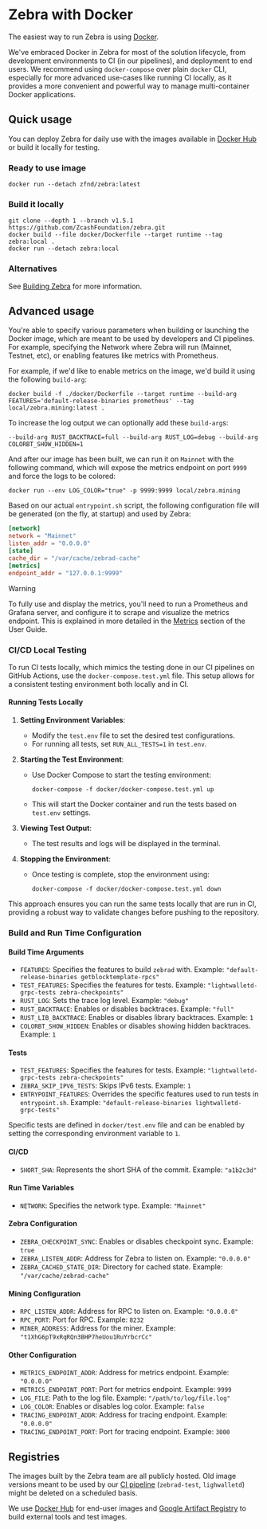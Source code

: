 # Zebra with Docker

The easiest way to run Zebra is using [Docker](https://docs.docker.com/get-docker/).

We've embraced Docker in Zebra for most of the solution lifecycle, from development environments to CI (in our pipelines), and deployment to end users. We recommend using `docker-compose` over plain `docker` CLI, especially for more advanced use-cases like running CI locally, as it provides a more convenient and powerful way to manage multi-container Docker applications.

## Quick usage

You can deploy Zebra for daily use with the images available in [Docker Hub](https://hub.docker.com/r/zfnd/zebra) or build it locally for testing.

### Ready to use image

```shell
docker run --detach zfnd/zebra:latest
```

### Build it locally

```shell
git clone --depth 1 --branch v1.5.1 https://github.com/ZcashFoundation/zebra.git
docker build --file docker/Dockerfile --target runtime --tag zebra:local .
docker run --detach zebra:local
```

### Alternatives

See [Building Zebra](https://github.com/ZcashFoundation/zebra#building-zebra) for more information.

## Advanced usage

You're able to specify various parameters when building or launching the Docker image, which are meant to be used by developers and CI pipelines. For example, specifying the Network where Zebra will run (Mainnet, Testnet, etc), or enabling features like metrics with Prometheus.

For example, if we'd like to enable metrics on the image, we'd build it using the following `build-arg`:

```shell
docker build -f ./docker/Dockerfile --target runtime --build-arg FEATURES='default-release-binaries prometheus' --tag local/zebra.mining:latest .
```

To increase the log output we can optionally add these `build-arg`s:

```shell
--build-arg RUST_BACKTRACE=full --build-arg RUST_LOG=debug --build-arg COLORBT_SHOW_HIDDEN=1
```

And after our image has been built, we can run it on `Mainnet` with the following command, which will expose the metrics endpoint on port `9999` and force the logs to be colored:

```shell
docker run --env LOG_COLOR="true" -p 9999:9999 local/zebra.mining
```

Based on our actual `entrypoint.sh` script, the following configuration file will be generated (on the fly, at startup) and used by Zebra:

```toml
[network]
network = "Mainnet"
listen_addr = "0.0.0.0"
[state]
cache_dir = "/var/cache/zebrad-cache"
[metrics]
endpoint_addr = "127.0.0.1:9999"
```

> [!WARNING]
> To fully use and display the metrics, you'll need to run a Prometheus and Grafana server, and configure it to scrape and visualize the metrics endpoint. This is explained in more detailed in the [Metrics](https://zebra.zfnd.org/user/metrics.html#zebra-metrics) section of the User Guide.

### CI/CD Local Testing

To run CI tests locally, which mimics the testing done in our CI pipelines on GitHub Actions, use the `docker-compose.test.yml` file. This setup allows for a consistent testing environment both locally and in CI.

#### Running Tests Locally

1. **Setting Environment Variables**:
   - Modify the `test.env` file to set the desired test configurations.
   - For running all tests, set `RUN_ALL_TESTS=1` in `test.env`.

2. **Starting the Test Environment**:
   - Use Docker Compose to start the testing environment:

     ```shell
     docker-compose -f docker/docker-compose.test.yml up
     ```

   - This will start the Docker container and run the tests based on `test.env` settings.

3. **Viewing Test Output**:
   - The test results and logs will be displayed in the terminal.

4. **Stopping the Environment**:
   - Once testing is complete, stop the environment using:

     ```shell
     docker-compose -f docker/docker-compose.test.yml down
     ```

This approach ensures you can run the same tests locally that are run in CI, providing a robust way to validate changes before pushing to the repository.

### Build and Run Time Configuration

#### Build Time Arguments

- `FEATURES`: Specifies the features to build `zebrad` with. Example: `"default-release-binaries getblocktemplate-rpcs"`
- `TEST_FEATURES`: Specifies the features for tests. Example: `"lightwalletd-grpc-tests zebra-checkpoints"`
- `RUST_LOG`: Sets the trace log level. Example: `"debug"`
- `RUST_BACKTRACE`: Enables or disables backtraces. Example: `"full"`
- `RUST_LIB_BACKTRACE`: Enables or disables library backtraces. Example: `1`
- `COLORBT_SHOW_HIDDEN`: Enables or disables showing hidden backtraces. Example: `1`

#### Tests

- `TEST_FEATURES`: Specifies the features for tests. Example: `"lightwalletd-grpc-tests zebra-checkpoints"`
- `ZEBRA_SKIP_IPV6_TESTS`: Skips IPv6 tests. Example: `1`
- `ENTRYPOINT_FEATURES`: Overrides the specific features used to run tests in `entrypoint.sh`. Example: `"default-release-binaries lightwalletd-grpc-tests"`

Specific tests are defined in `docker/test.env` file and can be enabled by setting the corresponding environment variable to `1`.

#### CI/CD

- `SHORT_SHA`: Represents the short SHA of the commit. Example: `"a1b2c3d"`

#### Run Time Variables

- `NETWORK`: Specifies the network type. Example: `"Mainnet"`

#### Zebra Configuration

- `ZEBRA_CHECKPOINT_SYNC`: Enables or disables checkpoint sync. Example: `true`
- `ZEBRA_LISTEN_ADDR`: Address for Zebra to listen on. Example: `"0.0.0.0"`
- `ZEBRA_CACHED_STATE_DIR`: Directory for cached state. Example: `"/var/cache/zebrad-cache"`

#### Mining Configuration

- `RPC_LISTEN_ADDR`: Address for RPC to listen on. Example: `"0.0.0.0"`
- `RPC_PORT`: Port for RPC. Example: `8232`
- `MINER_ADDRESS`: Address for the miner. Example: `"t1XhG6pT9xRqRQn3BHP7heUou1RuYrbcrCc"`

#### Other Configuration

- `METRICS_ENDPOINT_ADDR`: Address for metrics endpoint. Example: `"0.0.0.0"`
- `METRICS_ENDPOINT_PORT`: Port for metrics endpoint. Example: `9999`
- `LOG_FILE`: Path to the log file. Example: `"/path/to/log/file.log"`
- `LOG_COLOR`: Enables or disables log color. Example: `false`
- `TRACING_ENDPOINT_ADDR`: Address for tracing endpoint. Example: `"0.0.0.0"`
- `TRACING_ENDPOINT_PORT`: Port for tracing endpoint. Example: `3000`

## Registries

The images built by the Zebra team are all publicly hosted. Old image versions meant to be used by our [CI pipeline](https://github.com/ZcashFoundation/zebra/blob/main/.github/workflows/ci-integration-tests-gcp.yml) (`zebrad-test`, `lighwalletd`) might be deleted on a scheduled basis.

We use [Docker Hub](https://hub.docker.com/r/zfnd/zebra) for end-user images and [Google Artifact Registry](https://console.cloud.google.com/artifacts/docker/zfnd-dev-zebra/us/zebra) to build external tools and test images.
